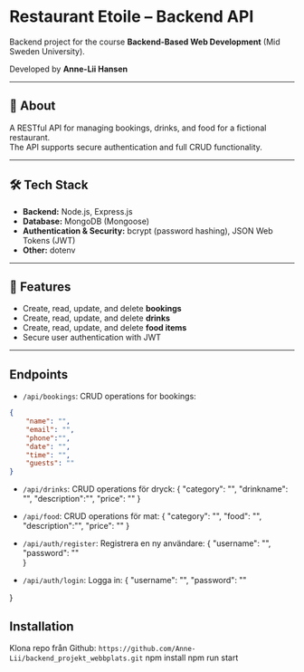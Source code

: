 # Restaurant Etoile – Backend API
Backend project for the course **Backend-Based Web Development** (Mid Sweden University).  

Developed by **Anne-Lii Hansen**  

---

## 🌟 About
A RESTful API for managing bookings, drinks, and food for a fictional restaurant.  
The API supports secure authentication and full CRUD functionality.  

---

## 🛠️ Tech Stack
- **Backend:** Node.js, Express.js  
- **Database:** MongoDB (Mongoose)  
- **Authentication & Security:** bcrypt (password hashing), JSON Web Tokens (JWT)  
- **Other:** dotenv  

---

## 🚀 Features
- Create, read, update, and delete **bookings**  
- Create, read, update, and delete **drinks**  
- Create, read, update, and delete **food items**  
- Secure user authentication with JWT  

---


## Endpoints

- `/api/bookings`: CRUD operations for bookings:
```json
{
    "name": "",
    "email": "",
    "phone":"",
    "date": "",
    "time": "",
    "guests": ""
}
```

- `/api/drinks`: CRUD operations för dryck:
{
    "category": "",
    "drinkname": "",
    "description":"",
    "price": ""
}

- `/api/food`: CRUD operations för mat:
{
    "category": "",
    "food": "",
    "description":"",
    "price": ""
}

- `/api/auth/register`: Registrera en ny användare:
{
    "username": "",
    "password": ""   
}

- `/api/auth/login`: Logga in:
{
    "username": "",
    "password": ""   

}


## Installation

Klona repo från Github:
`https://github.com/Anne-Lii/backend_projekt_webbplats.git`
npm install
npm run start
